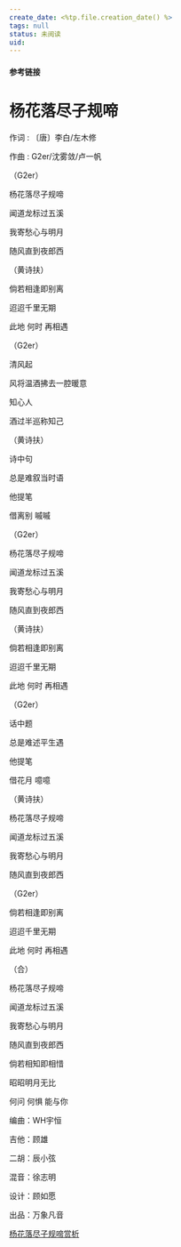 ```yaml
---
create_date: <%tp.file.creation_date() %>
tags: null
status: 未阅读 
uid: 
---
```



#### 参考链接

# 杨花落尽子规啼

作词 : 〔唐〕李白/左木修

作曲 : G2er/沈雾敛/卢一帆

（G2er）

杨花落尽子规啼

闻道龙标过五溪

我寄愁心与明月

随风直到夜郎西

（黄诗扶）

倘若相逢即别离

迢迢千里无期

此地 何时 再相遇

（G2er）

清风起

风将温酒拂去一腔暖意

知心人

酒过半巡称知己

（黄诗扶）

诗中句

总是难叙当时语

他提笔

借离别 嘁嘁

（G2er）

杨花落尽子规啼

闻道龙标过五溪

我寄愁心与明月

随风直到夜郎西

（黄诗扶）

倘若相逢即别离

迢迢千里无期

此地 何时 再相遇

（G2er）

话中题

总是难述平生遇

他提笔

借花月 噫噫

（黄诗扶）

杨花落尽子规啼

闻道龙标过五溪

我寄愁心与明月

随风直到夜郎西

（G2er）

倘若相逢即别离

迢迢千里无期

此地 何时 再相遇

（合）

杨花落尽子规啼

闻道龙标过五溪

我寄愁心与明月

随风直到夜郎西

倘若相知即相惜

昭昭明月无比

何问 何惧 能与你

编曲：WH宇恒

吉他：顾雄

二胡：辰小弦

混音：徐志明

设计：顾如愿

出品：万象凡音

[杨花落尽子规啼赏析](https://www.notion.so/394fb9a8a3d444719e9c0303fdd6977f)